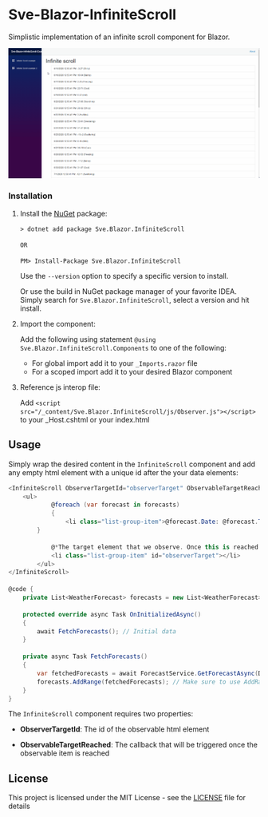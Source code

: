  # Sve-Blazor-InfiniteScroll

Simplistic implementation of an infinite scroll component for Blazor.

![Main gif](/Sve-Blazor-InfiniteScroll-Examples/Content/Main2.gif)


### Installation
1. Install the [NuGet](https://www.nuget.org/packages/Sve.Blazor.InfiniteScroll/) package:

   ```
   > dotnet add package Sve.Blazor.InfiniteScroll
   
   OR
   
   PM> Install-Package Sve.Blazor.InfiniteScroll
   ```
   Use the `--version` option to specify a specific version to install.

   Or use the build in NuGet package manager of your favorite IDEA. Simply search for `Sve.Blazor.InfiniteScroll`, select a version and hit install.

2. Import the component:

   Add the following using statement `@using Sve.Blazor.InfiniteScroll.Components` to one of the following: 
   - For global import add it to your  `_Imports.razor` file
   - For a scoped import add  it to your desired Blazor component

3. Reference js interop file:
   
    Add `<script src="/_content/Sve.Blazor.InfiniteScroll/js/Observer.js"></script>` to your _Host.cshtml or your index.html

## Usage

Simply wrap the desired content in the `InfiniteScroll` component and add any empty html element with a unique id after the your data elements: 

```csharp
<InfiniteScroll ObserverTargetId="observerTarget" ObservableTargetReached="(e) => FetchForecasts()">
	<ul>
    		@foreach (var forecast in forecasts)
        	{
        		<li class="list-group-item">@forecast.Date: @forecast.TemperatureC-@forecast.TemperatureF (@forecast.Summary)</li>
		}

        	@*The target element that we observe. Once this is reached the callback will be triggered.*@
        	<li class="list-group-item" id="observerTarget"></li>
    	</ul>
</InfiniteScroll>

@code {
    private List<WeatherForecast> forecasts = new List<WeatherForecast>();

    protected override async Task OnInitializedAsync()
    {
        await FetchForecasts(); // Initial data
    }

    private async Task FetchForecasts()
    {
        var fetchedForecasts = await ForecastService.GetForecastAsync(DateTime.Now, amount: 20);
        forecasts.AddRange(fetchedForecasts); // Make sure to use AddRange() to append the new items
    }
}
```

The `InfiniteScroll` component requires two properties:

- **ObserverTargetId**: The id of the observable html element

- **ObservableTargetReached**: The callback that will be triggered once the observable item is reached

  

## License

This project is licensed under the MIT License - see the [LICENSE](LICENSE) file for details
